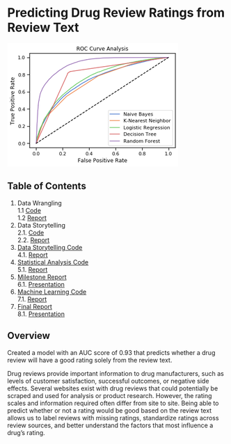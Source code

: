 # Predicting Drug Review Ratings from Review Text
![](drugsCom_modelsROC.png)
## Table of Contents
1. Data Wrangling<br>
      1.1 [Code](3_DataWrangling_Code)<br>
      1.2 [Report](3_DataWrangling_Report)
2. Data Storytelling<br>
      2.1. [Code](4_DataStorytelling_Code)<br>
      2.2. [Report](4_DataStorytelling_Report)
4. [Data Storytelling Code]()<br>
      4.1. [Report](4_DataStorytelling_Report)
5. [Statistical Analysis Code](5_StatisticalAnalysis_Code)<br>
      5.1. [Report](5_StatisticalAnalysis_Report)
6. [Milestone Report](6_Milestone_Report)<br>
      6.1. [Presentation](6_Milestone_Presentation)
7. [Machine Learning Code](7_MachineLearning_Code)<br>
      7.1. [Report](7_MachineLearning_Report)
8. [Final Report](8_Final_Report)<br>
      8.1. [Presentation](8_Final_Presentation)

## Overview
Created a model with an AUC score of 0.93 that predicts whether a drug review will have a good rating solely from the review text.

Drug reviews provide important information to drug manufacturers, such as levels of customer satisfaction, successful outcomes, or negative side effects. Several websites exist with drug reviews that could potentially be scraped and used for analysis or product research. However, the rating scales and information required often differ from site to site. Being able to predict whether or not a rating would be good based on the review text allows us to label reviews with missing ratings, standardize ratings across review sources, and better understand the factors that most influence a drug’s rating.
